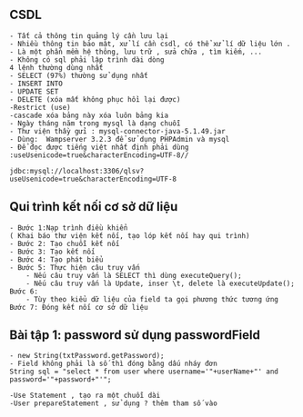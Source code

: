## CSDL
	- Tất cả thông tin quảng lý cần lưu lại 
	- Nhiều thông tin bảo mật, xử lí cần csdl, có thể xử lí dữ liệu lớn .
	- Là một phần mềm hệ thông, lưu trữ , sửa chữa , tìm kiếm, ...
	- Không có sql phải lập trình dài dòng
	4 lệnh thường dùng nhất
	- SELECT (97%) thường sử dụng nhất
	- INSERT INTO
	- UPDATE SET
	- DELETE (xóa mất không phục hồi lại được)
	-Restrict (use)
	-cascade xóa bảng này xóa luôn bảng kia 
	- Ngày tháng năm trong mysql là dạng chuỗi
	- Thư viện thầy gửi : mysql-connector-java-5.1.49.jar 
	- Dùng:  Wampserver 3.2.3 để sử dụng PHPAdmin và mysql 
	- Để đọc được tiếng việt nhất định phải dùng :useUsenicode=true&characterEncoding=UTF-8//
	
	jdbc:mysql://localhost:3306/qlsv?useUsenicode=true&characterEncoding=UTF-8
## Qui trình kết nối cơ sở dữ liệu
	- Bước 1:Nạp trình điều khiển
	( Khai báo thư viện kết nối, tạo lóp kết nối hay qui trình)
	- Bước 2: Tạo chuỗi kết nối
	- Bước 3: Tạo kết nối
	- Bước 4: Tạo phát biểu
	- Bước 5: Thực hiện câu truy vấn
		- Nếu câu truy vấn là SELECT thì dùng executeQuery();
		- Nếu câu truy vấn là Update, inser \t, delete là executeUpdate();
	Bước 6: 
		- Tùy theo kiểu dữ liệu của field ta gọi phương thức tương ứng
	Bước 7: Đóng kết nối cơ sở dữ liệu
	
## Bài tập 1: password sử dụng passwordField
	- new String(txtPassword.getPassword);
	- Field không phải là số thì đóng bằng dấu nháy đơn
	String sql = "select * from user where username='"+userName+"' and password='"+password+"'";
	
	-Use Statement , tạo ra một chuỗi dài
	-User prepareStatement , sử dụng ? thêm tham số vào
	